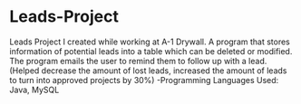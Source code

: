 # Leads-Project
Leads Project I created while working at A-1 Drywall.  A program that stores information of potential leads into a table which can be deleted or modified.  The program emails the user to remind them to follow up with a lead.  (Helped decrease the amount of lost leads, increased the amount of leads to turn into approved projects by 30%) -Programming Languages Used: Java, MySQL
